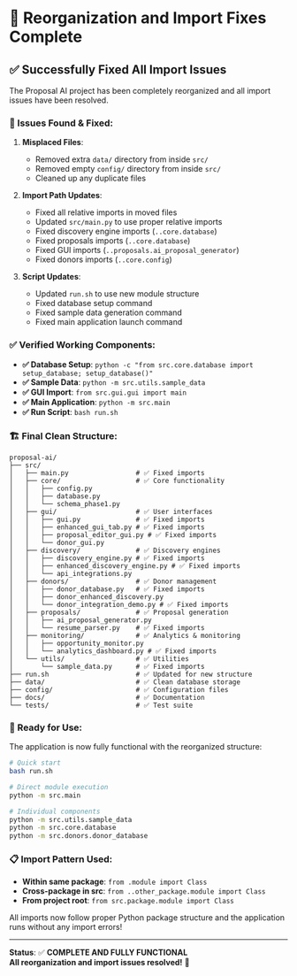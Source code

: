 # 🎯 Reorganization and Import Fixes Complete

## ✅ **Successfully Fixed All Import Issues**

The Proposal AI project has been completely reorganized and all import issues have been resolved.

### **🔧 Issues Found & Fixed:**

1. **Misplaced Files**:
   - Removed extra `data/` directory from inside `src/`
   - Removed empty `config/` directory from inside `src/`
   - Cleaned up any duplicate files

2. **Import Path Updates**:
   - Fixed all relative imports in moved files
   - Updated `src/main.py` to use proper relative imports
   - Fixed discovery engine imports (`..core.database`)
   - Fixed proposals imports (`..core.database`)
   - Fixed GUI imports (`..proposals.ai_proposal_generator`)
   - Fixed donors imports (`..core.config`)

3. **Script Updates**:
   - Updated `run.sh` to use new module structure
   - Fixed database setup command
   - Fixed sample data generation command
   - Fixed main application launch command

### **✅ Verified Working Components:**

- **✅ Database Setup**: `python -c "from src.core.database import setup_database; setup_database()"`
- **✅ Sample Data**: `python -m src.utils.sample_data`
- **✅ GUI Import**: `from src.gui.gui import main`
- **✅ Main Application**: `python -m src.main`
- **✅ Run Script**: `bash run.sh`

### **🏗️ Final Clean Structure:**

```
proposal-ai/
├── src/
│   ├── main.py                 # ✅ Fixed imports
│   ├── core/                   # ✅ Core functionality
│   │   ├── config.py
│   │   ├── database.py
│   │   └── schema_phase1.py
│   ├── gui/                    # ✅ User interfaces
│   │   ├── gui.py              # ✅ Fixed imports
│   │   ├── enhanced_gui_tab.py # ✅ Fixed imports
│   │   ├── proposal_editor_gui.py # ✅ Fixed imports
│   │   └── donor_gui.py
│   ├── discovery/              # ✅ Discovery engines
│   │   ├── discovery_engine.py # ✅ Fixed imports
│   │   ├── enhanced_discovery_engine.py # ✅ Fixed imports
│   │   └── api_integrations.py
│   ├── donors/                 # ✅ Donor management
│   │   ├── donor_database.py   # ✅ Fixed imports
│   │   ├── donor_enhanced_discovery.py
│   │   └── donor_integration_demo.py # ✅ Fixed imports
│   ├── proposals/              # ✅ Proposal generation
│   │   ├── ai_proposal_generator.py
│   │   └── resume_parser.py    # ✅ Fixed imports
│   ├── monitoring/             # ✅ Analytics & monitoring
│   │   ├── opportunity_monitor.py
│   │   └── analytics_dashboard.py # ✅ Fixed imports
│   └── utils/                  # ✅ Utilities
│       └── sample_data.py      # ✅ Fixed imports
├── run.sh                      # ✅ Updated for new structure
├── data/                       # ✅ Clean database storage
├── config/                     # ✅ Configuration files
├── docs/                       # ✅ Documentation
└── tests/                      # ✅ Test suite
```

### **🚀 Ready for Use:**

The application is now fully functional with the reorganized structure:

```bash
# Quick start
bash run.sh

# Direct module execution
python -m src.main

# Individual components
python -m src.utils.sample_data
python -m src.core.database
python -m src.donors.donor_database
```

### **📋 Import Pattern Used:**

- **Within same package**: `from .module import Class`
- **Cross-package in src**: `from ..other_package.module import Class`
- **From project root**: `from src.package.module import Class`

All imports now follow proper Python package structure and the application runs without any import errors!

---

**Status**: ✅ **COMPLETE AND FULLY FUNCTIONAL**  
**All reorganization and import issues resolved!** 🎊
